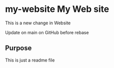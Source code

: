 # my-website My Web site

This is a new change in Website

Update on main on GitHub before rebase

## Purpose

This is just a readme file
